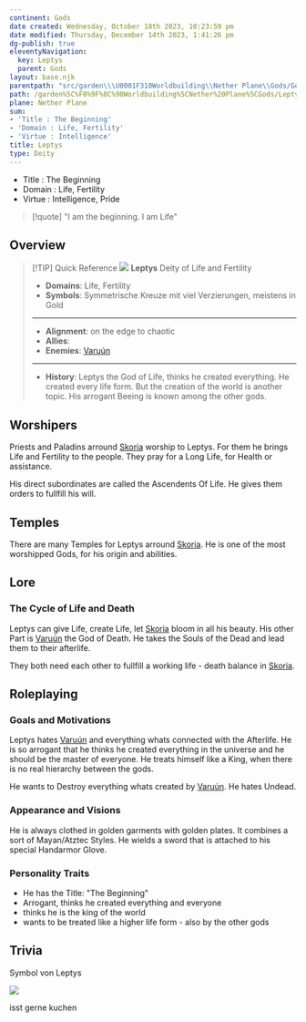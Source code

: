 ```yaml
---
continent: Gods
date created: Wednesday, October 18th 2023, 10:23:59 pm
date modified: Thursday, December 14th 2023, 1:41:26 pm
dg-publish: true
eleventyNavigation:
  key: Leptys
  parent: Gods
layout: base.njk
parentpath: "src/garden\\\U0001F310Worldbuilding\\Nether Plane\\Gods/Gods.md"
path: /garden%5C%F0%9F%8C%90Worldbuilding%5CNether%20Plane%5CGods/Leptys/
plane: Nether Plane
sum:
- 'Title : The Beginning'
- 'Domain : Life, Fertility'
- 'Virtue : Intelligence'
title: Leptys
type: Deity
---
```


- Title : The Beginning    
- Domain : Life, Fertility   
- Virtue : Intelligence, Pride

> [!quote] "I am the beginning. I am Life"

## Overview

> [!TIP] Quick Reference
> ![](/static/Leptys.png)
> **Leptys**
> Deity of Life and Fertility
>- **Domains**: Life, Fertility
>- **Symbols**: Symmetrische Kreuze mit viel Verzierungen, meistens in Gold
> ____
>- **Alignment**: on the edge to chaotic
>- **Allies**: 
>- **Enemies**: [Varuún](/garden/%F0%9F%8C%90Worldbuilding%5CNether%20Plane%5CGods/Varu%C3%BAn)
>____
>-  **History**: Leptys the God of Life, thinks he created everything. He created every life form. But the creation of the world is another topic. His arrogant Beeing is known among the other gods. 

## Worshipers

Priests and Paladins arround [Skoria](/garden/%F0%9F%8C%90Worldbuilding%5CGeneral/Skoria) worship to Leptys. For them he brings Life and Fertility to the people. They pray for a Long Life, for Health or assistance.

His direct subordinates are called the Ascendents Of Life. He gives them orders to fullfill his will.

## Temples

There are many Temples for Leptys arround [Skoria](/garden/%F0%9F%8C%90Worldbuilding%5CGeneral/Skoria). He is one of the most worshipped Gods, for his origin and abilities.

## Lore

### The Cycle of Life and Death

Leptys can give Life, create Life, let [Skoria](/garden/%F0%9F%8C%90Worldbuilding%5CGeneral/Skoria) bloom in all his beauty. His other Part is [Varuún](/garden/%F0%9F%8C%90Worldbuilding%5CNether%20Plane%5CGods/Varu%C3%BAn) the God of Death. He takes the Souls of the Dead and lead them to their afterlife.

They both need each other to fullfill a working life - death balance in [Skoria](/garden/%F0%9F%8C%90Worldbuilding%5CGeneral/Skoria). 

## Roleplaying
### Goals and Motivations

Leptys hates [Varuún](/garden/%F0%9F%8C%90Worldbuilding%5CNether%20Plane%5CGods/Varu%C3%BAn) and everything whats connected with the Afterlife. He is so arrogant that he thinks he created everything in the universe and he should be the master of everyone. He treats himself like a King, when there is no real hierarchy between the gods.

He wants to Destroy everything whats created by [Varuún](/garden/%F0%9F%8C%90Worldbuilding%5CNether%20Plane%5CGods/Varu%C3%BAn). He hates Undead.

### Appearance and Visions

He is always clothed in golden garments with golden plates. It combines a sort of Mayan/Atztec Styles. He wields a sword that is attached to his special Handarmor Glove.

### Personality Traits
- He has the Title: "The Beginning"
- Arrogant, thinks he created everything and everyone
- thinks he is the king of the world
- wants to be treated like a higher life form - also by the other gods
 
## Trivia

Symbol von Leptys

![](/static/SymbolOfLeptys.png)

isst gerne kuchen